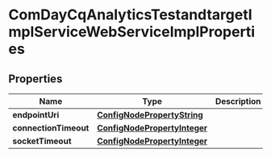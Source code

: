 

# ComDayCqAnalyticsTestandtargetImplServiceWebServiceImplProperties

## Properties

Name | Type | Description | Notes
------------ | ------------- | ------------- | -------------
**endpointUri** | [**ConfigNodePropertyString**](ConfigNodePropertyString.md) |  |  [optional]
**connectionTimeout** | [**ConfigNodePropertyInteger**](ConfigNodePropertyInteger.md) |  |  [optional]
**socketTimeout** | [**ConfigNodePropertyInteger**](ConfigNodePropertyInteger.md) |  |  [optional]



